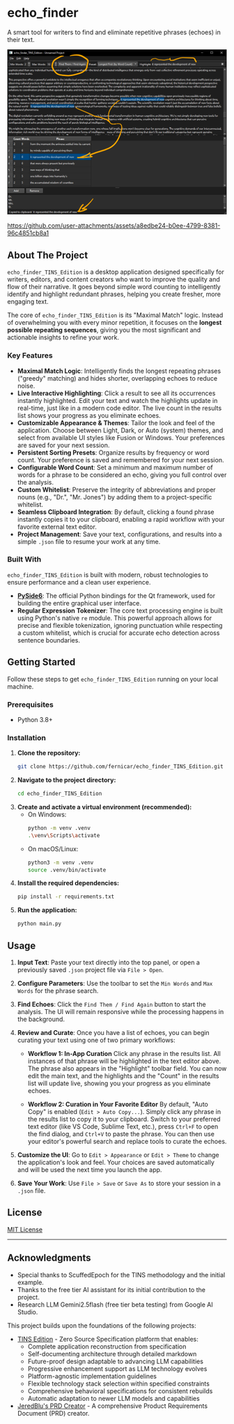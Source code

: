 # echo_finder

A smart tool for writers to find and eliminate repetitive phrases (echoes) in their text.

![app_capture0](images/app_capture0.png)

https://github.com/user-attachments/assets/a8edbe24-b0ee-4799-8381-96c4851cb8a1

## About The Project

`echo_finder_TINS_Edition` is a desktop application designed specifically for writers, editors, and content creators who want to improve the quality and flow of their narrative. It goes beyond simple word counting to intelligently identify and highlight redundant phrases, helping you create fresher, more engaging text.

The core of `echo_finder_TINS_Edition` is its "Maximal Match" logic. Instead of overwhelming you with every minor repetition, it focuses on the **longest possible repeating sequences**, giving you the most significant and actionable insights to refine your work.

### Key Features

-   **Maximal Match Logic**: Intelligently finds the longest repeating phrases ("greedy" matching) and hides shorter, overlapping echoes to reduce noise.
-   **Live Interactive Highlighting**: Click a result to see all its occurrences instantly highlighted. Edit your text and watch the highlights update in real-time, just like in a modern code editor. The live count in the results list shows your progress as you eliminate echoes.
-   **Customizable Appearance & Themes**: Tailor the look and feel of the application. Choose between Light, Dark, or Auto (system) themes, and select from available UI styles like Fusion or Windows. Your preferences are saved for your next session.
-   **Persistent Sorting Presets**: Organize results by frequency or word count. Your preference is saved and remembered for your next session.
-   **Configurable Word Count**: Set a minimum and maximum number of words for a phrase to be considered an echo, giving you full control over the analysis.
-   **Custom Whitelist**: Preserve the integrity of abbreviations and proper nouns (e.g., "Dr.", "Mr. Jones") by adding them to a project-specific whitelist.
-   **Seamless Clipboard Integration**: By default, clicking a found phrase instantly copies it to your clipboard, enabling a rapid workflow with your favorite external text editor.
-   **Project Management**: Save your text, configurations, and results into a simple `.json` file to resume your work at any time.

### Built With

`echo_finder_TINS_Edition` is built with modern, robust technologies to ensure performance and a clean user experience.

*   [**PySide6**](https://www.qt.io/qt-for-python): The official Python bindings for the Qt framework, used for building the entire graphical user interface.
*   **Regular Expression Tokenizer**: The core text processing engine is built using Python's native `re` module. This powerful approach allows for precise and flexible tokenization, ignoring punctuation while respecting a custom whitelist, which is crucial for accurate echo detection across sentence boundaries.

## Getting Started

Follow these steps to get `echo_finder_TINS_Edition` running on your local machine.

### Prerequisites

-   Python 3.8+

### Installation

1.  **Clone the repository:**
    ```sh
    git clone https://github.com/fernicar/echo_finder_TINS_Edition.git
    ```
2.  **Navigate to the project directory:**
    ```sh
    cd echo_finder_TINS_Edition
    ```
3.  **Create and activate a virtual environment (recommended):**
    -   On Windows:
        ```sh
        python -m venv .venv
        .\venv\Scripts\activate
        ```
    -   On macOS/Linux:
        ```sh
        python3 -m venv .venv
        source .venv/bin/activate
        ```
4.  **Install the required dependencies:**
    ```sh
    pip install -r requirements.txt
    ```
5.  **Run the application:**
    ```sh
    python main.py
    ```

## Usage

1.  **Input Text**: Paste your text directly into the top panel, or open a previously saved `.json` project file via `File > Open`.
2.  **Configure Parameters**: Use the toolbar to set the `Min Words` and `Max Words` for the phrase search.
3.  **Find Echoes**: Click the `Find Them / Find Again` button to start the analysis. The UI will remain responsive while the processing happens in the background.
4.  **Review and Curate**: Once you have a list of echoes, you can begin curating your text using one of two primary workflows:

    *   **Workflow 1: In-App Curation**
        Click any phrase in the results list. All instances of that phrase will be highlighted in the text editor above. The phrase also appears in the "Highlight" toolbar field. You can now edit the main text, and the highlights and the "Count" in the results list will update live, showing you your progress as you eliminate echoes.

    *   **Workflow 2: Curation in Your Favorite Editor**
        By default, "Auto Copy" is enabled (`Edit > Auto Copy...`). Simply click any phrase in the results list to copy it to your clipboard. Switch to your preferred text editor (like VS Code, Sublime Text, etc.), press `Ctrl+F` to open the find dialog, and `Ctrl+V` to paste the phrase. You can then use your editor's powerful search and replace tools to curate the echoes.

5.  **Customize the UI**: Go to `Edit > Appearance` or `Edit > Theme` to change the application's look and feel. Your choices are saved automatically and will be used the next time you launch the app.
6.  **Save Your Work**: Use `File > Save` or `Save As` to store your session in a `.json` file.

## License
[MIT License](LICENSE)

---

## Acknowledgments
*   Special thanks to ScuffedEpoch for the TINS methodology and the initial example.
*   Thanks to the free tier AI assistant for its initial contribution to the project.
*   Research LLM Gemini2.5flash (free tier beta testing) from Google AI Studio.

This project builds upon the foundations of the following projects:
- [TINS Edition](https://ThereIsNoSource.com) - Zero Source Specification platform that enables:
  - Complete application reconstruction from specification
  - Self-documenting architecture through detailed markdown
  - Future-proof design adaptable to advancing LLM capabilities
  - Progressive enhancement support as LLM technology evolves
  - Platform-agnostic implementation guidelines
  - Flexible technology stack selection within specified constraints
  - Comprehensive behavioral specifications for consistent rebuilds
  - Automatic adaptation to newer LLM models and capabilities
- [JeredBlu's PRD Creator](https://github.com/JeredBlu/custom-instructions/blob/main/prd-creator-3-25.md) - A comprehensive Product Requirements Document (PRD) creator.